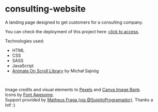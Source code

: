 # consulting-website
A landing page designed to get customers for a consulting company.

You can check the deployment of this project here: <a href="https://consulting-website-sigma.vercel.app/" target="_blank">click to access</a>.

Technologies used:

<ul>
<li>HTML</li>
<li>CSS</li>
<li>SASS</li>
<li>JavaScript</li>
<li><a href="https://michalsnik.github.io/aos/" target="_blank">Animate On Scroll Library</a> by Michał Sajnóg</li>
</ul>
<br>

Image credits and visual elements to <a href="https://www.pexels.com/" target="_blank">Pexels</a> and <a href="https://www.canva.com/" target="_blank">Canva Image Bank</a>.<br>
Icons by <a href="https://fontawesome.com/" target="_blank">Font Awesome</a>.<br>
Support provided by <a href="https://github.com/devfraga">Matheus Fraga (via @SujeitoProgramador)</a>. Thanks a lot! :)
